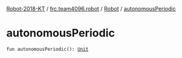 [Robot-2018-KT](../../index.md) / [frc.team4096.robot](../index.md) / [Robot](index.md) / [autonomousPeriodic](./autonomous-periodic.md)

# autonomousPeriodic

`fun autonomousPeriodic(): `[`Unit`](https://kotlinlang.org/api/latest/jvm/stdlib/kotlin/-unit/index.html)